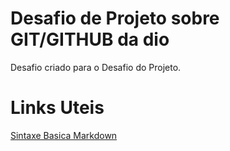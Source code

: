 # Desafio de Projeto sobre GIT/GITHUB da dio
Desafio criado para o Desafio do Projeto.

# Links Uteis
[Sintaxe Basica Markdown](https://www.markdownguide.org/basic-syntax/)
